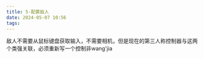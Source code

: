 ```yaml
---
title: 5-配置敌人
date: 2024-05-07 10:56
tags:
---
```

敌人不需要从鼠标键盘获取输入，不需要相机，但是现在的第三人称控制器与这两个类强关联，必须重新写一个控制非wang'jia